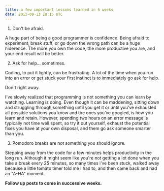 ```yaml
---
title: a few important lessons learned in 6 weeks
date: 2013-09-13 18:15 UTC
---
```


1. Don't be afraid.

A huge part of being a good programmer is confidence. Being afraid to experiment, break stuff, or go down the wrong path can be a huge hiderence. The more you own the code, the more productive you are, and your end result will be better.

2. Ask for help... sometimes.

Coding, to put it lightly, can be frustrating. A lot of the time when you run into an error or get stuck your first instinct is to immediately go ask for help.

Don't right away.

I've slowly realized that programming is not something you can learn by watching. Learning is doing. Even though it can be maddening, sitting down and struggling through something until you get it or until you've exhausted all possible solutions you know and the ones you've googled, is how you learn and retain. However, spending two hours on an error message is typically not time well spent, so try it out yourself, exhaust the potential fixes you have at your own disposal, and them go ask someone smarter than you.

3. Pomodoro breaks are not something you should ignore.

Stepping away from the code for a few minutes helps productivity in the long run. Although it might seem like you're not getting a lot done when you take a break every 25 minutes, so many times i've been stuck, walked away because a little tomato timer told me I had to, and then came back and had an "A-HA" moment. 

**Follow up posts to come in successive weeks.**
